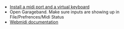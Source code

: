 * [Install a midi port and a virtual keyboard](https://www.skratchdot.com/2016/01/creating-virtual-midi-ports-on-osx/)
* Open Garageband. Make sure inputs are showing up in File/Prefrences/Midi Status
* [Webmidi documentation](http://cotejp.github.io/webmidi/latest/classes/Output.html#method_playNote)